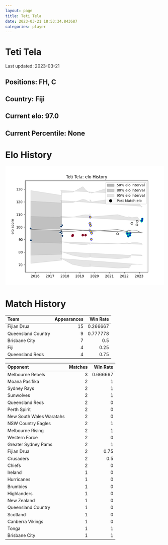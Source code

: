 ```yaml
---  
layout: page  
title: Teti Tela  
date: 2023-03-21 18:53:34.843687  
categories: player  
---
```

# Teti Tela


Last updated: 2023-03-21
## Positions: FH, C

## Country: Fiji

## Current elo: 97.0

## Current Percentile: None

# Elo History


![elo history](history_TetiTela.png)
# Match History


| Team               |   Appearances |   Win Rate |
|:-------------------|--------------:|-----------:|
| Fijian Drua        |            15 |   0.266667 |
| Queensland Country |             9 |   0.777778 |
| Brisbane City      |             7 |   0.5      |
| Fiji               |             4 |   0.25     |
| Queensland Reds    |             4 |   0.75     |

| Opponent                 |   Matches |   Win Rate |
|:-------------------------|----------:|-----------:|
| Melbourne Rebels         |         3 |   0.666667 |
| Moana Pasifika           |         2 |   1        |
| Sydney Rays              |         2 |   1        |
| Sunwolves                |         2 |   1        |
| Queensland Reds          |         2 |   0        |
| Perth Spirit             |         2 |   0        |
| New South Wales Waratahs |         2 |   0        |
| NSW Country Eagles       |         2 |   1        |
| Melbourne Rising         |         2 |   1        |
| Western Force            |         2 |   0        |
| Greater Sydney Rams      |         2 |   1        |
| Fijian Drua              |         2 |   0.75     |
| Crusaders                |         2 |   0.5      |
| Chiefs                   |         2 |   0        |
| Ireland                  |         1 |   0        |
| Hurricanes               |         1 |   0        |
| Brumbies                 |         1 |   0        |
| Highlanders              |         1 |   0        |
| New Zealand              |         1 |   0        |
| Queensland Country       |         1 |   0        |
| Scotland                 |         1 |   0        |
| Canberra Vikings         |         1 |   0        |
| Tonga                    |         1 |   1        |
| Brisbane City            |         1 |   1        |
